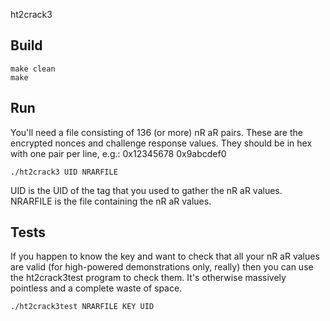 ht2crack3



Build
-----

```
make clean
make
```

Run
---

You'll need a file consisting of 136 (or more) nR aR pairs.  These are the
encrypted nonces and challenge response values.  They should be in hex with
one pair per line, e.g.:
0x12345678 0x9abcdef0

```
./ht2crack3 UID NRARFILE
```

UID is the UID of the tag that you used to gather the nR aR values.
NRARFILE is the file containing the nR aR values.


Tests
-----

If you happen to know the key and want to check that all your nR aR values
are valid (for high-powered demonstrations only, really) then you can use
the ht2crack3test program to check them.  It's otherwise massively pointless and a
complete waste of space.

```
./ht2crack3test NRARFILE KEY UID
```
